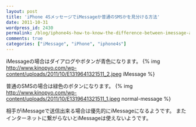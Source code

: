 ```yaml
---
layout: post
title: 'iPhone 4SメッセージでiMessageか普通のSMSかを見分ける方法'
date: 2011-10-31
wordpress_id: 2430
permalink: /blog/iphone4s-how-to-know-the-difference-between-imessage-and-normal-sms
comments: true
categories: ["iMessage", "iPhone", "iphone4s"]
---
```

iMessageの場合はダイアログやボタンが青色になります。
{% img http://www.kinopyo.com/wp-content/uploads/2011/10/E1319641321511_2.jpeg iMessage %}

普通のSMSの場合は緑色のボタンになります。
{% img http://www.kinopyo.com/wp-content/uploads/2011/10/E1319641321511_1.jpeg normal-message %}

相手がiMessageで送信出来る場合は優先的にiMessageになるようです。
またインターネットに繋がらないとiMessageは使えないようです。
